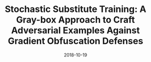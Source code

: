 ---
title: "Stochastic Substitute Training: A Gray-box Approach to Craft Adversarial Examples Against Gradient Obfuscation Defenses"
collection: publications
permalink: /publication/2018-10-19-Stochastic-Substitute-Training
date: 2018-10-19
venue: 'ACM Workshop on Artificial Intelligence and Security (AISec) with the 25th ACM Conference on Computer and Communications Security (CCS)'
paperurl: 'https://gregcusack.github.io/files/Stochastic-Subsitute-Training-AISec18.pdf'
citation: 'M. Hashemi, G. Cusack, E. Keller. &quot;Stochastic Substitute Training: A Gray-box Approach to Craft Adversarial Examples Against Gradient Obfuscation Defenses&quot;  ACM Workshop on Artificial Intelligence and Security (AISec), 2018'
---